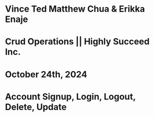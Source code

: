 # Vince Ted Matthew Chua & Erikka Enaje
# Crud Operations || Highly Succeed Inc.
# October 24th, 2024
# Account Signup, Login, Logout, Delete, Update
